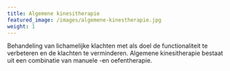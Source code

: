 ```yaml
---
title: Algemene kinesitherapie
featured_image: /images/algemene-kinestherapie.jpg
weight: 1
---
```

Behandeling van lichamelijke klachten met als doel de functionaliteit te verbeteren en de klachten te verminderen. Algemene kinesitherapie bestaat uit een combinatie van manuele -en oefentherapie.
